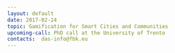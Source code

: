 ```yaml
---
layout: default
date: 2017-02-24
topic: Gamification for Smart Cities and Communities
upcoming-call: PhD call at the University of Trento
contacts:  das-info@fbk.eu
---
```

